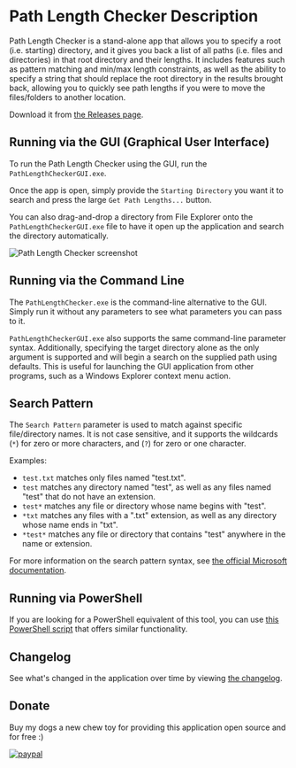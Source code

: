 # Path Length Checker Description

Path Length Checker is a stand-alone app that allows you to specify a root (i.e. starting) directory, and it gives you back a list of all paths (i.e. files and directories) in that root directory and their lengths.
It includes features such as pattern matching and min/max length constraints, as well as the ability to specify a string that should replace the root directory in the results brought back, allowing you to quickly see path lengths if you were to move the files/folders to another location.

Download it from [the Releases page](https://github.com/deadlydog/PathLengthChecker/releases).

## Running via the GUI (Graphical User Interface)

To run the Path Length Checker using the GUI, run the `PathLengthCheckerGUI.exe`.

Once the app is open, simply provide the `Starting Directory` you want it to search and press the large `Get Path Lengths...` button.

You can also drag-and-drop a directory from File Explorer onto the `PathLengthCheckerGUI.exe` file to have it open up the application and search the directory automatically.

![Path Length Checker screenshot](docs/Images/PathLengthChecker.png)

## Running via the Command Line

The `PathLengthChecker.exe` is the command-line alternative to the GUI. Simply run it without any parameters to see what parameters you can pass to it.

`PathLengthCheckerGUI.exe` also supports the same command-line parameter syntax. Additionally, specifying the target directory alone as the only argument is supported and will begin a search on the supplied path using defaults. This is useful for launching the GUI application from other programs, such as a Windows Explorer context menu action.

## Search Pattern

The `Search Pattern` parameter is used to match against specific file/directory names.
It is not case sensitive, and it supports the wildcards (`*`) for zero or more characters, and (`?`) for zero or one character.

Examples:

- `test.txt` matches only files named "test.txt".
- `test` matches any directory named "test", as well as any files named "test" that do not have an extension.
- `test*` matches any file or directory whose name begins with "test".
- `*txt` matches any files with a ".txt" extension, as well as any directory whose name ends in "txt".
- `*test*` matches any file or directory that contains "test" anywhere in the name or extension.

For more information on the search pattern syntax, see [the official Microsoft documentation](https://docs.microsoft.com/en-us/dotnet/api/system.io.directory.enumeratefilesystementries?view=net-5.0#System_IO_Directory_EnumerateFileSystemEntries_System_String_System_String_).

## Running via PowerShell

If you are looking for a PowerShell equivalent of this tool, you can use [this PowerShell script](tools/GetPathLengths.ps1) that offers similar functionality.

## Changelog

See what's changed in the application over time by viewing [the changelog](Changelog.md).

## Donate

Buy my dogs a new chew toy for providing this application open source and for free :)

[![paypal](https://www.paypalobjects.com/en_US/i/btn/btn_donateCC_LG.gif)](https://www.paypal.com/cgi-bin/webscr?cmd=_s-xclick&hosted_button_id=YVQNLE2GT4R7J)
